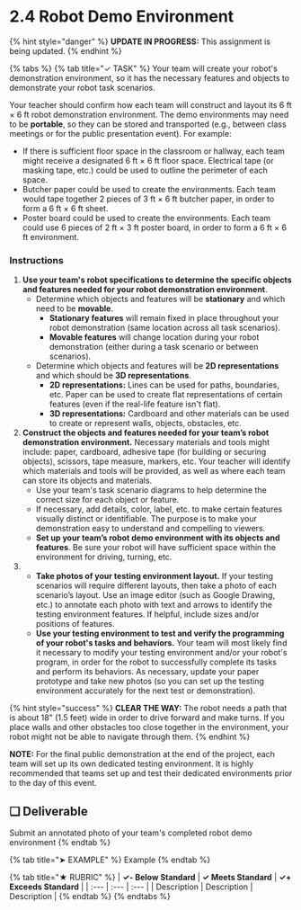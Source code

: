 # 2.4 Robot Demo Environment

{% hint style="danger" %}
**UPDATE IN PROGRESS:** This assignment is being updated.
{% endhint %}

{% tabs %}
{% tab title="✓ TASK" %}
Your team will create your robot's demonstration environment, so it has the necessary features and objects to demonstrate your robot task scenarios.

Your teacher should confirm how each team will construct and layout its 6 ft × 6 ft robot demonstration environment. The demo environments may need to be **portable**, so they can be stored and transported \(e.g., between class meetings or for the public presentation event\). For example:

* If there is sufficient floor space in the classroom or hallway, each team might receive a designated 6 ft × 6 ft floor space. Electrical tape \(or masking tape, etc.\) could be used to outline the perimeter of each space.
* Butcher paper could be used to create the environments.  Each team would tape together 2 pieces of 3 ft × 6 ft butcher paper, in order to form a 6 ft × 6 ft sheet.
* Poster board could be used to create the environments. Each team could use 6 pieces of 2 ft × 3 ft poster board, in order to form a 6 ft × 6 ft environment.

### Instructions

1. **Use your team's robot specifications to determine the specific objects and features needed for your robot demonstration environment**.
   * Determine which objects and features will be **stationary** and which need to be **movable**.
     * **Stationary features** will remain fixed in place throughout your robot demonstration \(same location across all task scenarios\).
     * **Movable features** will change location during your robot demonstration \(either during a task scenario or between scenarios\).
   * Determine which objects and features will be **2D representations** and which should be **3D representations**.
     * **2D representations:**  Lines can be used for paths, boundaries, etc. Paper can be used to create flat representations of certain features \(even if the real-life feature isn't flat\).
     * **3D representations:**  Cardboard and other materials can be used to create or represent walls, objects, obstacles, etc.
2. **Construct the objects and features needed for your team’s robot demonstration environment.** Necessary materials and tools might include:  paper, cardboard, adhesive tape \(for building or securing objects\), scissors, tape measure, markers, etc. Your teacher will identify which materials and tools will be provided, as well as where each team can store its objects and materials.
   * Use your team's task scenario diagrams to help determine the correct size for each object or feature.
   * If necessary, add details, color, label, etc. to make certain features visually distinct or identifiable. The purpose is to make your demonstration easy to understand and compelling to viewers.
   * **Set up your team’s robot demo environment with its objects and features**. Be sure your robot will have sufficient space within the environment for driving, turning, etc.
3. * **Take photos of your testing environment layout.** If your testing scenarios will require different layouts, then take a photo of each scenario’s layout. Use an image editor \(such as Google Drawing, etc.\) to annotate each photo with text and arrows to identify the testing environment features. If helpful, include sizes and/or positions of features.
   * **Use your testing environment to test and verify the programming of your robot's tasks and behaviors.** Your team will most likely find it necessary to modify your testing environment and/or your robot's program, in order for the robot to successfully complete its tasks and perform its behaviors. As necessary, update your paper prototype and take new photos \(so you can set up the testing environment accurately for the next test or demonstration\).

{% hint style="success" %}
**CLEAR THE WAY:**  The robot needs a path that is about 18" \(1.5 feet\) wide in order to drive forward and make turns. If you place walls and other obstacles too close together in the environment, your robot might not be able to navigate through them.
{% endhint %}

**NOTE:** For the final public demonstration at the end of the project, each team will set up its own dedicated testing environment. It is highly recommended that teams set up and test their dedicated environments prior to the day of this event.

## **❏ Deliverable**

Submit an annotated photo of your team's completed robot demo environment
{% endtab %}

{% tab title="➤ EXAMPLE" %}
Example
{% endtab %}

{% tab title="★ RUBRIC" %}
| **✓- Below Standard** | **✓ Meets Standard** | **✓+ Exceeds Standard** |
| :--- | :--- | :--- |
| Description | Description | Description |
{% endtab %}
{% endtabs %}


